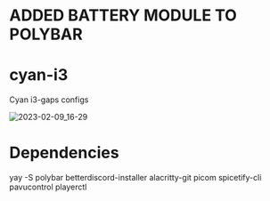 # ADDED BATTERY MODULE TO POLYBAR

# cyan-i3

Cyan i3-gaps configs

![2023-02-09_16-29](https://user-images.githubusercontent.com/118112129/217857531-ec1b2e91-a000-412a-822f-d3fb509b230a.png)

# Dependencies

yay -S polybar betterdiscord-installer alacritty-git picom spicetify-cli pavucontrol playerctl


